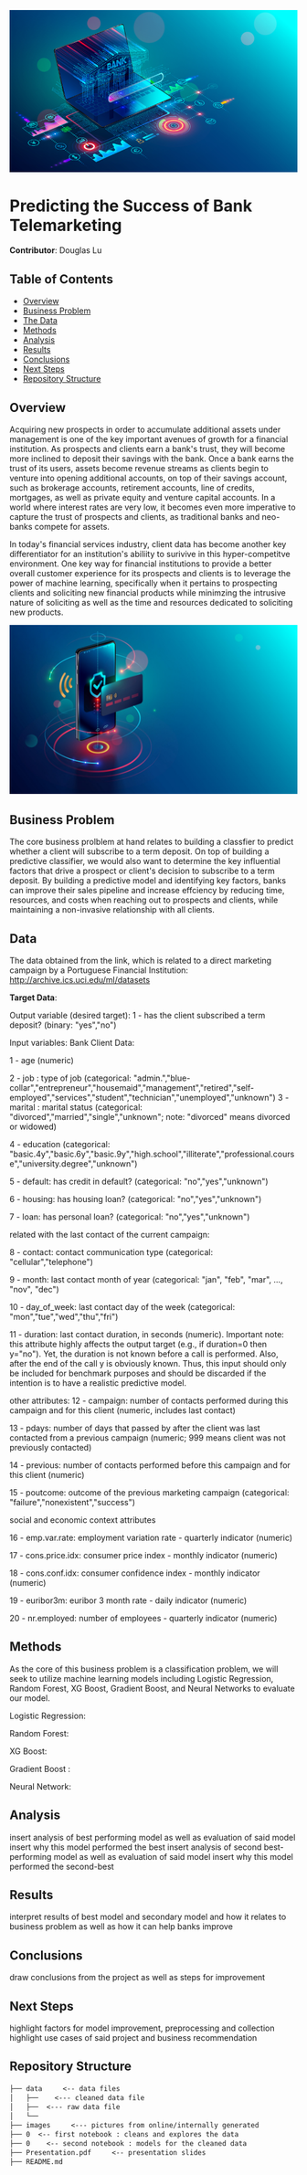 ![neobank_wallpaper](./Images/neobank_wallpaper.png)

# Predicting the Success of Bank Telemarketing

**Contributor**: Douglas Lu

## Table of Contents
* [Overview](#Overview)
* [Business Problem](#Business-Problem)
* [The Data](#The-Data)
* [Methods](#Methods)
* [Analysis](#Analysis)
* [Results](#Results)
* [Conclusions](#Conclusion)
* [Next Steps](#Next-Steps)
* [Repository Structure](#Repository-Structure)

## Overview

Acquiring new prospects in order to accumulate additional assets under management is one of the key important avenues of growth for a financial institution. As prospects and clients earn a bank's trust, they will become more inclined to deposit their savings with the bank. Once a bank earns the trust of its users, assets become revenue streams as clients begin to venture into opening additional accounts, on top of their savings account, such as brokerage accounts, retirement accounts, line of credits, mortgages, as well as private equity and venture capital accounts. In a world where interest rates are very low, it becomes even more imperative to capture the trust of prospects and clients, as traditional banks and neo-banks compete for assets. 

In today's financial services industry, client data has become another key differentiator for an institution's abiliity to surivive in this hyper-competitve environment. One key way for financial institutions to provide a better overall customer experience for its prospects and clients is to leverage the power of machine learning, specifically when it pertains to prospecting clients and soliciting new financial products while minimzing the intrusive nature of soliciting as well as the time and resources dedicated to soliciting new products.  

![neobank_wallpaper_2](./Images/neobank_wallpaper_2.jpeg)

## Business Problem

The core business prolblem at hand relates to building a classfier to predict whether a client will subscribe to a term deposit. On top of building a predictive classifier, we would also want to determine the key influential factors that drive a prospect or client's decision to subscribe to a term deposit. By building a predictive model and identifying key factors, banks can improve their sales pipeline and increase effciency by reducing time, resources, and costs when reaching out to prospects and clients, while maintaining a non-invasive relationship with all clients. 

## Data
The data obtained from the link, which is related to a direct marketing campaign by a Portuguese Financial Institution: http://archive.ics.uci.edu/ml/datasets

**Target Data**: 

Output variable (desired target):
1 - has the client subscribed a term deposit? (binary: "yes","no")

Input variables:
Bank Client Data:
   
1 - age (numeric)

2 - job : type of job (categorical: "admin.","blue-collar","entrepreneur","housemaid","management","retired","self-employed","services","student","technician","unemployed","unknown")
3 - marital : marital status (categorical: "divorced","married","single","unknown"; note: "divorced" means divorced or widowed)

4 - education (categorical: "basic.4y","basic.6y","basic.9y","high.school","illiterate","professional.course","university.degree","unknown")
   
5 - default: has credit in default? (categorical: "no","yes","unknown")
   
6 - housing: has housing loan? (categorical: "no","yes","unknown")
   
7 - loan: has personal loan? (categorical: "no","yes","unknown")
   
related with the last contact of the current campaign:

8 - contact: contact communication type (categorical: "cellular","telephone") 

9 - month: last contact month of year (categorical: "jan", "feb", "mar", ..., "nov", "dec")

10 - day_of_week: last contact day of the week (categorical: "mon","tue","wed","thu","fri")

11 - duration: last contact duration, in seconds (numeric). Important note:  this attribute highly affects the output target (e.g., if duration=0 then y="no"). Yet, the duration is not known before a call is performed. Also, after the end of the call y is obviously known. Thus, this input should only be included for benchmark purposes and should be discarded if the intention is to have a realistic predictive model.
  
other attributes:
12 - campaign: number of contacts performed during this campaign and for this client (numeric, includes last contact)
  
13 - pdays: number of days that passed by after the client was last contacted from a previous campaign (numeric; 999 means client was not previously contacted)
  
14 - previous: number of contacts performed before this campaign and for this client (numeric)

15 - poutcome: outcome of the previous marketing campaign (categorical: "failure","nonexistent","success")
  
social and economic context attributes
  
16 - emp.var.rate: employment variation rate - quarterly indicator (numeric)
  
17 - cons.price.idx: consumer price index - monthly indicator (numeric)     

18 - cons.conf.idx: consumer confidence index - monthly indicator (numeric)     

19 - euribor3m: euribor 3 month rate - daily indicator (numeric)

20 - nr.employed: number of employees - quarterly indicator (numeric)
  
## Methods

As the core of this business problem is a classification problem, we will seek to utilize machine learning models including Logistic Regression, Random Forest, XG Boost, Gradient Boost, and Neural Networks to evaluate our model. 

Logistic Regression: <insert additional analysis>
  
Random Forest: <insert additional analysis>
  
XG Boost: <insert additional analysis>
  
Gradient Boost : <insert additional analysis>
  
Neural Network: <insert additional analysis>
  
  

## Analysis
  
insert analysis of best performing model as well as evaluation of said model
insert why this model performed the best
insert analysis of second best-performing model as well as evaluation of said model
insert why this model performed the second-best

## Results
  
interpret results of best model and secondary model and how it relates to business problem as well as how it can help banks improve

## Conclusions

draw conclusions from the project as well as steps for improvement
  
## Next Steps

highlight factors for model improvement, preprocessing and collection
highlight use cases of said project and business recommendation
  
## Repository Structure

```
├── data     <-- data files
│   ├──    <--- cleaned data file
│   ├──  <--- raw data file
│   └── 
├── images     <--- pictures from online/internally generated  
├── 0  <-- first notebook : cleans and explores the data
├── 0    <-- second notebook : models for the cleaned data
├── Presentation.pdf     <-- presentation slides
├── README.md
```
